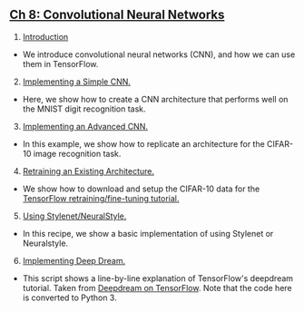 ## [Ch 8: Convolutional Neural Networks](#ch-8-convolutional-neural-networks)

 1. [Introduction](01_Intro_to_CNN)
  * We introduce convolutional neural networks (CNN), and how we can use them in TensorFlow.
 2. [Implementing a Simple CNN.](02_Intro_to_CNN_MNIST)
  * Here, we show how to create a CNN architecture that performs well on the MNIST digit recognition task.
 3. [Implementing an Advanced CNN.](03_CNN_CIFAR10)
  * In this example, we show how to replicate an architecture for the CIFAR-10 image recognition task.
 4. [Retraining an Existing Architecture.](04_Retraining_Current_Architectures)
  * We show how to download and setup the CIFAR-10 data for the [TensorFlow retraining/fine-tuning tutorial.](https://github.com/tensorflow/models/tree/master/inception)
 5. [Using Stylenet/NeuralStyle.](05_Stylenet_NeuralStyle)
  * In this recipe, we show a basic implementation of using Stylenet or Neuralstyle.
 6. [Implementing Deep Dream.](06_Deepdream)
  * This script shows a line-by-line explanation of TensorFlow's deepdream tutorial. Taken from [Deepdream on TensorFlow](https://github.com/tensorflow/tensorflow/tree/master/tensorflow/examples/tutorials/deepdream). Note that the code here is converted to Python 3.
